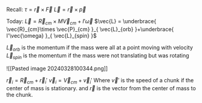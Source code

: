 Recall:
$\tau=\vec{r}\times \vec{F}$
$\vec{L}=\vec{r}\times \vec{p}$

Today:
$\vec{L}=\vec{R}_{cm}\times M\vec{V}_{cm} + I'\vec{\omega}$
$\vec{L} = \underbrace{ \vec{R}_{cm}\times \vec{P}_{cm} }_{ \vec{L}_{orb} }+\underbrace{ I'\vec{\omega} }_{ \vec{L}_{spin} }$

$\vec{L}_{orb}$ is the momentum if the mass were all at a point moving with velocity
$\vec{L}_{spin}$ is the momentum if the mass were not translating but was rotating

![[Pasted image 20240328100344.png]]

 

$\vec{r}_{i}=\vec{R}_{cm}+\vec{r}_{i}'$
$\vec{v}_{i}=\vec{V}_{cm}+\vec{v}_{i}'$
Where $\vec{v}'$ is the speed of a chunk if the center of mass is stationary. and $\vec{r}$ is the vector from the center of mass to the chunk.